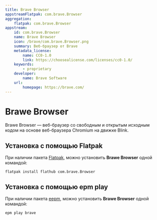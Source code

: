 ```yaml
---
title: Brave Browser
appstreamFlatpak: com.brave.Browser
aggregation: 
    flatpak: com.brave.Browser
appstream:
    id: com.brave.Browser
    name: Brave Browser
    icon: /brave/com.brave.Browser.png
    summary: Веб-браузер от Brave
    metadata_license: 
        name: CC0-1.0
        link: https://choosealicense.com/licenses/cc0-1.0/
    keywords: 
        - proprietary
    developer: 
        name: Brave Software
    url: 
        homepage: https://brave.com/
---
```


# Brawe Browser

Brawe Browser — веб-браузер со свободным и открытым исходным кодом на основе веб-браузера Chromium на движке Blink.

## Установка с помощью Flatpak

При наличии пакета [Flatpak](/flatpak), можно установить **Brawe Browser** одной командой:

```shell
flatpak install flathub com.brave.Browser
```
<!--@include: ./parts/install/software-flatpak.md-->

<!--@include: ./parts/warns/unpriveleged-spases.md -->

## Установка c помощью epm play <Badge type="danger" text="Неофициальная сборка" />

При наличии пакета [eepm](/epm), можно установить **Brawe Browser** одной командой:

```shell
epm play brave
```
